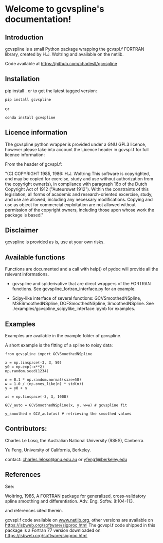 # Welcome to gcvspline's documentation!

## Introduction

gcvspline is a small Python package wrapping the gcvspl.f FORTRAN library, created by H.J. Woltring and available on the netlib.

Code available at https://github.com/charlesll/gcvspline

## Installation

pip install . or to get the latest tagged version:

	pip install gcvspline

or

	conda install gcvspline

## Licence information

The gcvspline python wrapper is provided under a GNU GPL3 licence, however please take into account the Licence header in gcvspl.f for full licence information:

From the header of gcvspl.f:

"(C) COPYRIGHT 1985, 1986: H.J. Woltring
This software is copyrighted, and may be  copied  for  exercise,
study  and  use  without authorization from the copyright owner(s), in
compliance with paragraph 16b of  the  Dutch  Copyright  Act  of  1912
("Auteurswet  1912").  Within the constraints of this legislation, all
forms of academic and research-oriented excercise, study, and use  are
allowed,  including  any  necessary modifications.  Copying and use as
object for commercial exploitation are not allowed without  permission
of  the  copyright owners, including those upon whose work the package
is based."

## Disclaimer

gcvspline is provided as is, use at your own risks.

## Available functions

Functions are documented and a call with help() of pydoc will provide all the relevant informations.

- gcvspline and splderivative that are direct wrappers of the FORTRAN functions. See gcvspline_fortran_interface.py for an example.

- Scipy-like interface of several functions: GCVSmoothedNSpline, MSESmoothedNSpline, DOFSmoothedNSpline, SmoothedNSpline. See ./examples/gcvspline_scipylike_interface.ipynb for examples.


## Examples

Examples are available in the example folder of gcvspline.

A short example is the fitting of a spline to noisy data:


	from gcvspline import GCVSmoothedNSpline

	x = np.linspace(-3, 3, 50)
	y0 = np.exp(-x**2)
	np.random.seed(1234)

	n = 0.1 * np.random.normal(size=50)
	w = 1.0 / (np.ones_like(n) * std(n))
	y = y0 + n

	xs = np.linspace(-3, 3, 1000)

	GCV_auto = GCVSmoothedNSpline(x, y, w=w) # gcvspline fit

	y_smoothed = GCV_auto(xs) # retrieving the smoothed values

## Contributors:

Charles Le Losq, the Australian National University (RSES), Canberra.

Yu Feng, University of California, Berkeley.

contact: charles.lelosq@anu.edu.au or yfeng1@berkeley.edu

## References

See:

Woltring, 1986, A FORTRAN package for generalized, cross-validatory spline smoothing and differentiation. Adv. Eng. Softw. 8:104-113. 

and references cited therein.

gcvspl.f code available on www.netlib.org, other versions are available on https://isbweb.org/software/sigproc.html
The gcvspl.f code shipped in this package is a Fortran 77 version downloaded on https://isbweb.org/software/sigproc.html

